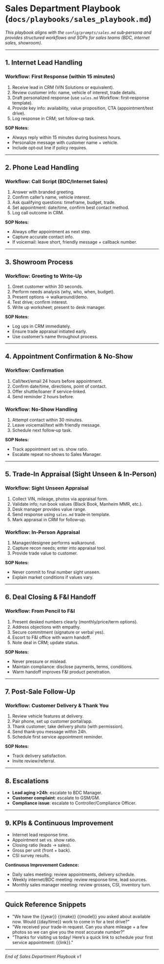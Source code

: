 # Sales Department Playbook (`docs/playbooks/sales_playbook.md`)

*This playbook aligns with the `config/prompts/sales.md` sub‑persona and provides structured workflows and SOPs for sales teams (BDC, internet sales, showroom).*

---

## 1. Internet Lead Handling

### Workflow: First Response (within 15 minutes)

1. Receive lead in CRM (VIN Solutions or equivalent).
2. Review customer info: name, vehicle of interest, trade details.
3. Draft personalized response (use `sales.md` Workflow: first‑response template).
4. Provide key info: availability, value proposition, CTA (appointment/test drive).
5. Log response in CRM; set follow‑up task.

**SOP Notes:**

* Always reply within 15 minutes during business hours.
* Personalize message with customer name + vehicle.
* Include opt‑out line if policy requires.

---

## 2. Phone Lead Handling

### Workflow: Call Script (BDC/Internet Sales)

1. Answer with branded greeting.
2. Confirm caller’s name, vehicle interest.
3. Ask qualifying questions: timeframe, budget, trade.
4. Set appointment: date/time, confirm best contact method.
5. Log call outcome in CRM.

**SOP Notes:**

* Always offer appointment as next step.
* Capture accurate contact info.
* If voicemail: leave short, friendly message + callback number.

---

## 3. Showroom Process

### Workflow: Greeting to Write‑Up

1. Greet customer within 30 seconds.
2. Perform needs analysis (why, who, when, budget).
3. Present options → walkaround/demo.
4. Test drive; confirm interest.
5. Write up worksheet; present to desk manager.

**SOP Notes:**

* Log ups in CRM immediately.
* Ensure trade appraisal initiated early.
* Use customer’s name throughout process.

---

## 4. Appointment Confirmation & No‑Show

### Workflow: Confirmation

1. Call/text/email 24 hours before appointment.
2. Confirm date/time, directions, point of contact.
3. Offer shuttle/loaner if service‑linked.
4. Send reminder 2 hours before.

### Workflow: No‑Show Handling

1. Attempt contact within 30 minutes.
2. Leave voicemail/text with friendly message.
3. Schedule next follow‑up task.

**SOP Notes:**

* Track appointment set vs. show ratio.
* Escalate repeat no‑shows to Sales Manager.

---

## 5. Trade‑In Appraisal (Sight Unseen & In‑Person)

### Workflow: Sight Unseen Appraisal

1. Collect VIN, mileage, photos via appraisal form.
2. Validate info; run book values (Black Book, Manheim MMR, etc.).
3. Desk manager provides value range.
4. Send response using `sales.md` trade‑in template.
5. Mark appraisal in CRM for follow‑up.

### Workflow: In‑Person Appraisal

1. Manager/designee performs walkaround.
2. Capture recon needs; enter into appraisal tool.
3. Provide trade value to customer.

**SOP Notes:**

* Never commit to final number sight unseen.
* Explain market conditions if values vary.

---

## 6. Deal Closing & F\&I Handoff

### Workflow: From Pencil to F\&I

1. Present desked numbers clearly (monthly/price/term options).
2. Address objections with empathy.
3. Secure commitment (signature or verbal yes).
4. Escort to F\&I office with warm handoff.
5. Note deal in CRM; update status.

**SOP Notes:**

* Never pressure or mislead.
* Maintain compliance: disclose payments, terms, conditions.
* Warm handoff improves F\&I product penetration.

---

## 7. Post‑Sale Follow‑Up

### Workflow: Customer Delivery & Thank You

1. Review vehicle features at delivery.
2. Pair phone, set up customer portal/app.
3. Thank customer; take delivery photo (with permission).
4. Send thank‑you message within 24h.
5. Schedule first service appointment reminder.

**SOP Notes:**

* Track delivery satisfaction.
* Invite review/referral.

---

## 8. Escalations

* **Lead aging >24h**: escalate to BDC Manager.
* **Customer complaint**: escalate to GSM/GM.
* **Compliance issue**: escalate to Controller/Compliance Officer.

---

## 9. KPIs & Continuous Improvement

* Internet lead response time.
* Appointment set vs. show ratio.
* Closing ratio (leads → sales).
* Gross per unit (front + back).
* CSI survey results.

**Continuous Improvement Cadence:**

* Daily sales meeting: review appointments, delivery schedule.
* Weekly internet/BDC meeting: review response time, lead sources.
* Monthly sales manager meeting: review grosses, CSI, inventory turn.

---

## Quick Reference Snippets

* "We have the {{year}} {{make}} {{model}} you asked about available now. Would {{day/time}} work to come in for a test drive?"
* "We received your trade‑in request. Can you share mileage + a few photos so we can give you the most accurate number?"
* "Thanks for visiting us today! Here’s a quick link to schedule your first service appointment: {{link}}."

---

*End of Sales Department Playbook v1*
